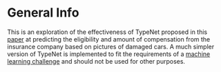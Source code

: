 # General Info

This is an exploration of the effectiveness of TypeNet proposed in this [paper](https://arxiv.org/pdf/1807.00126.pdf) at predicting the eligibility and amount of compensation from the insurance company based on pictures of damaged cars.
A much simpler version of TypeNet is implemented to fit the requirements of a [machine learning challenge](https://www.hackerearth.com/challenges/competitive/hackerearth-machine-learning-challenge-vehicle-insurance-claim/machine-learning/predict-the-condition-and-insurance-amount-21-fb647347/) and should not be used for other purposes.